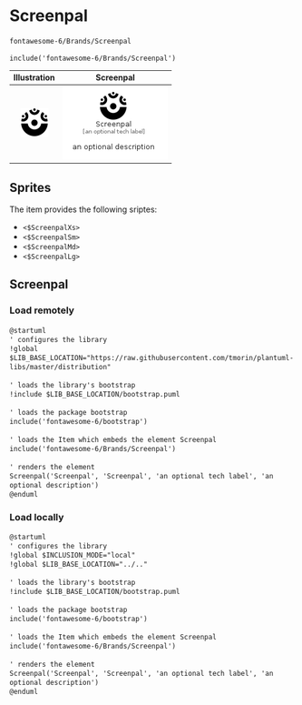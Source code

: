 # Screenpal


```text
fontawesome-6/Brands/Screenpal
```

```text
include('fontawesome-6/Brands/Screenpal')
```



| Illustration | Screenpal |
| :---: | :---: |
| ![illustration for Illustration](../../fontawesome-6/Brands/Screenpal.png) | ![illustration for Screenpal](../../fontawesome-6/Brands/Screenpal.Local.png) |



## Sprites
The item provides the following sriptes:

- `<$ScreenpalXs>`
- `<$ScreenpalSm>`
- `<$ScreenpalMd>`
- `<$ScreenpalLg>`





## Screenpal

### Load remotely
```plantuml
@startuml
' configures the library
!global $LIB_BASE_LOCATION="https://raw.githubusercontent.com/tmorin/plantuml-libs/master/distribution"

' loads the library's bootstrap
!include $LIB_BASE_LOCATION/bootstrap.puml

' loads the package bootstrap
include('fontawesome-6/bootstrap')

' loads the Item which embeds the element Screenpal
include('fontawesome-6/Brands/Screenpal')

' renders the element
Screenpal('Screenpal', 'Screenpal', 'an optional tech label', 'an optional description')
@enduml
```

### Load locally
```plantuml
@startuml
' configures the library
!global $INCLUSION_MODE="local"
!global $LIB_BASE_LOCATION="../.."

' loads the library's bootstrap
!include $LIB_BASE_LOCATION/bootstrap.puml

' loads the package bootstrap
include('fontawesome-6/bootstrap')

' loads the Item which embeds the element Screenpal
include('fontawesome-6/Brands/Screenpal')

' renders the element
Screenpal('Screenpal', 'Screenpal', 'an optional tech label', 'an optional description')
@enduml
```

